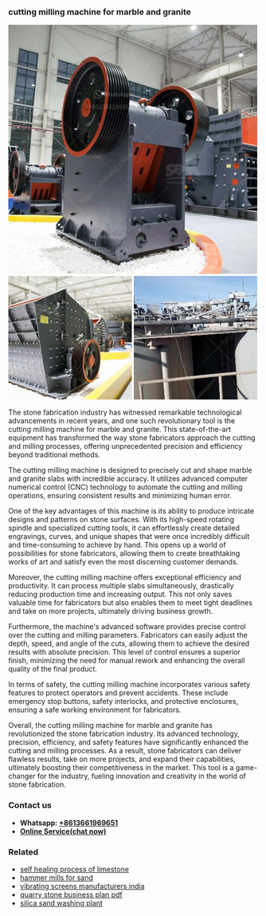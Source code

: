 <h3>cutting milling machine for marble and granite</h3><img src='1704791508.jpg' alt=''><p>The stone fabrication industry has witnessed remarkable technological advancements in recent years, and one such revolutionary tool is the cutting milling machine for marble and granite. This state-of-the-art equipment has transformed the way stone fabricators approach the cutting and milling processes, offering unprecedented precision and efficiency beyond traditional methods.</p><p>The cutting milling machine is designed to precisely cut and shape marble and granite slabs with incredible accuracy. It utilizes advanced computer numerical control (CNC) technology to automate the cutting and milling operations, ensuring consistent results and minimizing human error. </p><p>One of the key advantages of this machine is its ability to produce intricate designs and patterns on stone surfaces. With its high-speed rotating spindle and specialized cutting tools, it can effortlessly create detailed engravings, curves, and unique shapes that were once incredibly difficult and time-consuming to achieve by hand. This opens up a world of possibilities for stone fabricators, allowing them to create breathtaking works of art and satisfy even the most discerning customer demands.</p><p>Moreover, the cutting milling machine offers exceptional efficiency and productivity. It can process multiple slabs simultaneously, drastically reducing production time and increasing output. This not only saves valuable time for fabricators but also enables them to meet tight deadlines and take on more projects, ultimately driving business growth.</p><p>Furthermore, the machine's advanced software provides precise control over the cutting and milling parameters. Fabricators can easily adjust the depth, speed, and angle of the cuts, allowing them to achieve the desired results with absolute precision. This level of control ensures a superior finish, minimizing the need for manual rework and enhancing the overall quality of the final product.</p><p>In terms of safety, the cutting milling machine incorporates various safety features to protect operators and prevent accidents. These include emergency stop buttons, safety interlocks, and protective enclosures, ensuring a safe working environment for fabricators.</p><p>Overall, the cutting milling machine for marble and granite has revolutionized the stone fabrication industry. Its advanced technology, precision, efficiency, and safety features have significantly enhanced the cutting and milling processes. As a result, stone fabricators can deliver flawless results, take on more projects, and expand their capabilities, ultimately boosting their competitiveness in the market. This tool is a game-changer for the industry, fueling innovation and creativity in the world of stone fabrication.</p><h3>Contact us</h3><ul><li><strong>Whatsapp:&nbsp;<a href="https://wa.me/8613661969651">+8613661969651</a></strong></li><li><a href="https://swt.shibang-china.com/?git&amp;zhl&amp;cutting milling machine for marble and granite"><strong>Online Service(chat now)</strong></a></li></ul><h3>Related</h3><ul><li><a href='self healing process of limestone.md'>self healing process of limestone</a></li><li><a href='hammer mills for sand.md'>hammer mills for sand</a></li><li><a href='vibrating screens manufacturers india.md'>vibrating screens manufacturers india</a></li><li><a href='quarry stone business plan pdf.md'>quarry stone business plan pdf</a></li><li><a href='silica sand washing plant.md'>silica sand washing plant</a></li></ul>